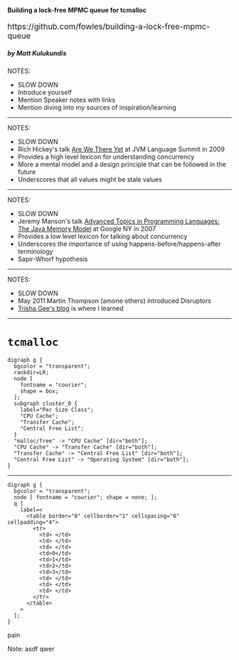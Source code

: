 <!-- .slide: data-background="./rusty-lock.jpg" -->

<div class=boxed>
  <h4>Building a lock-free MPMC queue for tcmalloc</h4>
  <p style="font-size: 1.1rem;">https://github.com/fowles/building-a-lock-free-mpmc-queue</p>
  <h5>by Matt Kulukundis</h5>
</div>

NOTES:

- SLOW DOWN
- Introduce yourself
- Mention Speaker notes with links
- Mention diving into my sources of inspiration/learning


-----

<!-- .slide: data-background-color="black" -->
<!-- .slide: data-background="./epoch-time-model-rich-hickey.jpg" -->
<!-- .slide: data-background-size="contain" -->

NOTES:

- SLOW DOWN
- Rich Hickey's talk [Are We There Yet](https://www.infoq.com/presentations/Are-We-There-Yet-Rich-Hickey/) at JVM Language Summit in 2009
- Provides a high level lexicon for understanding concurrency
- More a mental model and a design principle that can be followed in the future
- Underscores that all values might be stale values


-----

<!-- .slide: data-background-color="black" -->
<!-- .slide: data-background="./java-memory-model-jeremy-manson.png" -->
<!-- .slide: data-background-size="contain" -->

NOTES:

- SLOW DOWN
- Jeremy Manson's talk [Advanced Topics in Programming Languages: The Java Memory Model](https://www.youtube.com/watch?v=1FX4zco0ziY) at Google NY in 2007
- Provides a low level lexicon for talking about concurrency
- Underscores the importance of using happens-before/happens-after terminology
- Sapir-Whorf hypothesis

-----

<!-- .slide: data-background="./disruptor-trisha-gee.png" -->
<!-- .slide: data-background-size="contain" -->

NOTES:

- SLOW DOWN
- May 2011 Martin Thompson (amone others) introduced Disruptors
- [Trisha Gee's blog](https://trishagee.github.io/post/disruptor_20__all_change_please/) is where I learned

-----

# `tcmalloc`

```language-plantuml
digraph g {
  bgcolor = "transparent";
  rankdir=LR;
  node [
    fontname = "courier";
    shape = box;
  ];
  subgraph cluster_0 {
    label="Per Size Class";
    "CPU Cache";
    "Transfer Cache";
    "Central Free List";
  }
  "malloc/free" -> "CPU Cache" [dir="both"];
  "CPU Cache" -> "Transfer Cache" [dir="both"];
  "Transfer Cache" -> "Central Free List" [dir="both"];
  "Central Free List" -> "Operating System" [dir="both"];
}
```

-----

```language-plantuml
digraph g {
  bgcolor = "transparent";
  node [ fontname = "courier"; shape = none; ];
  q [
    label=<
      <table border="0" cellborder="1" cellspacing="0" cellpadding="4">
        <tr>
          <td> </td>
          <td> </td>
          <td> </td>
          <td>0</td>
          <td>1</td>
          <td>2</td>
          <td>3</td>
          <td> </td>
          <td> </td>
          <td> </td>
        </tr>
      </table>
    >
  ];
}
```

pain<!-- .element: class="absolute bottom-0 left-0" -->

Note:
asdf qwer
